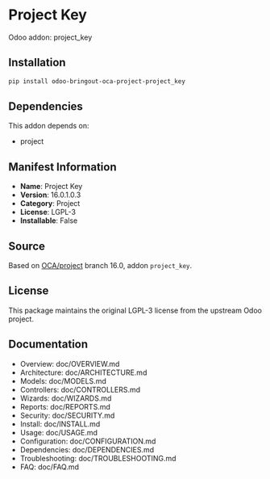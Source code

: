 # Project Key

Odoo addon: project_key

## Installation

```bash
pip install odoo-bringout-oca-project-project_key
```

## Dependencies

This addon depends on:
- project

## Manifest Information

- **Name**: Project Key
- **Version**: 16.0.1.0.3
- **Category**: Project
- **License**: LGPL-3
- **Installable**: False

## Source

Based on [OCA/project](https://github.com/OCA/project) branch 16.0, addon `project_key`.

## License

This package maintains the original LGPL-3 license from the upstream Odoo project.

## Documentation

- Overview: doc/OVERVIEW.md
- Architecture: doc/ARCHITECTURE.md
- Models: doc/MODELS.md
- Controllers: doc/CONTROLLERS.md
- Wizards: doc/WIZARDS.md
- Reports: doc/REPORTS.md
- Security: doc/SECURITY.md
- Install: doc/INSTALL.md
- Usage: doc/USAGE.md
- Configuration: doc/CONFIGURATION.md
- Dependencies: doc/DEPENDENCIES.md
- Troubleshooting: doc/TROUBLESHOOTING.md
- FAQ: doc/FAQ.md
